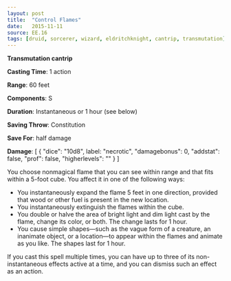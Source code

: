 ```yaml
---
layout: post
title:  "Control Flames"
date:   2015-11-11
source: EE.16
tags: [druid, sorcerer, wizard, eldritchknight, cantrip, transmutation]
---
```


**Transmutation cantrip**

**Casting Time**: 1 action

**Range**: 60 feet

**Components**: S

**Duration**: Instantaneous or 1 hour (see below)

**Saving Throw**: Constitution

**Save For**: half damage

**Damage**: [ { "dice": "10d8", label: "necrotic", "damagebonus": 0, "addstat": false, "prof": false, "higherlevels": "" } ]

You choose nonmagical flame that you can see within range and that fits within a 5-foot cube. You affect it in one of the following ways:

* You instantaneously expand the flame 5 feet in one direction, provided that wood or other fuel is present in the new location.
* You instantaneously extinguish the flames within the cube.
* You double or halve the area of bright light and dim light cast by the flame, change its color, or both. The change lasts for 1 hour.
* You cause simple shapes—such as the vague form of a creature, an inanimate object, or a location—to appear within the flames and animate as you like. The shapes last for 1 hour.

If you cast this spell multiple times, you can have up to three of its non-instantaneous effects active at a time, and you can dismiss such an effect as an action.
